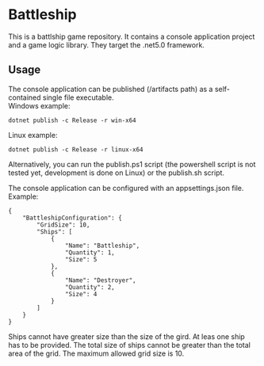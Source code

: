 # Battleship

This is a battlship game repository. It contains a console application project and a game logic library. They target the .net5.0 framework.

## Usage

The console application can be published (/artifacts path) as a self-contained single file executable.
<br/>Windows example:
```
dotnet publish -c Release -r win-x64
```
Linux example:
```
dotnet publish -c Release -r linux-x64
```
Alternatively, you can run the publish.ps1 script (the powershell script is not tested yet, development is done on Linux) or the publish.sh script.

The console application can be configured with an appsettings.json file.
<br/>Example:
```
{
    "BattleshipConfiguration": {
        "GridSize": 10,
        "Ships": [
            {
                "Name": "Battleship",
                "Quantity": 1,
                "Size": 5
            },
            {
                "Name": "Destroyer",
                "Quantity": 2,
                "Size": 4
            }
        ]
    }
}
```
Ships cannot have greater size than the size of the gird. At leas one ship has to be provided. The total size of ships cannot be greater than the total area of the grid. The maximum allowed grid size is 10.

